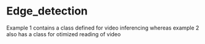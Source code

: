 # Edge_detection
Example 1 contains a class defined for video inferencing whereas example 2 also has a class for otimized reading of video
